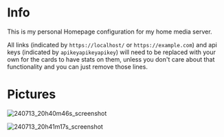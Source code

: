 # Info
This is my personal Homepage configuration for my home media server.

All links (indicated by ``` https://localhost/ ``` or ``` https://example.com ```) and api keys (indicated by ``` apikeyapikeyapikey ```) will need to be replaced with your own for the cards to have stats on them, unless you don't care about that functionality and you can just remove those lines.

# Pictures

![240713_20h40m46s_screenshot](https://github.com/user-attachments/assets/66b469c9-0be4-47aa-9ebd-a7990d7f9d77)

![240713_20h41m17s_screenshot](https://github.com/user-attachments/assets/31ebed1c-9ccc-4a2b-8542-5ed9eedc2b97)
